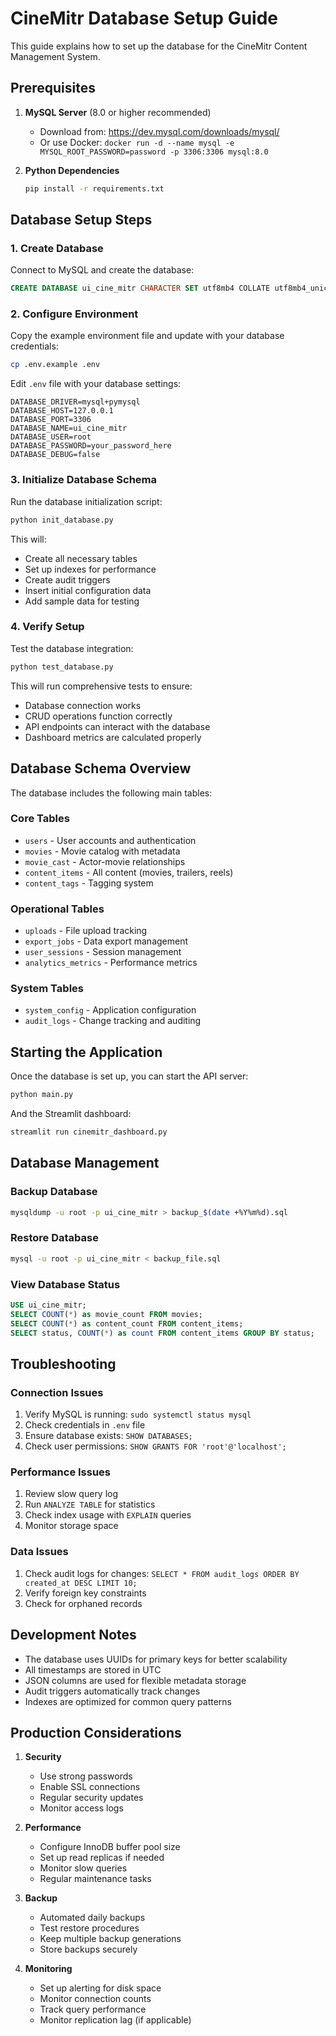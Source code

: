 # CineMitr Database Setup Guide

This guide explains how to set up the database for the CineMitr Content Management System.

## Prerequisites

1. **MySQL Server** (8.0 or higher recommended)
   - Download from: https://dev.mysql.com/downloads/mysql/
   - Or use Docker: `docker run -d --name mysql -e MYSQL_ROOT_PASSWORD=password -p 3306:3306 mysql:8.0`

2. **Python Dependencies**
   ```bash
   pip install -r requirements.txt
   ```

## Database Setup Steps

### 1. Create Database

Connect to MySQL and create the database:

```sql
CREATE DATABASE ui_cine_mitr CHARACTER SET utf8mb4 COLLATE utf8mb4_unicode_ci;
```

### 2. Configure Environment

Copy the example environment file and update with your database credentials:

```bash
cp .env.example .env
```

Edit `.env` file with your database settings:

```env
DATABASE_DRIVER=mysql+pymysql
DATABASE_HOST=127.0.0.1
DATABASE_PORT=3306
DATABASE_NAME=ui_cine_mitr
DATABASE_USER=root
DATABASE_PASSWORD=your_password_here
DATABASE_DEBUG=false
```

### 3. Initialize Database Schema

Run the database initialization script:

```bash
python init_database.py
```

This will:
- Create all necessary tables
- Set up indexes for performance
- Create audit triggers
- Insert initial configuration data
- Add sample data for testing

### 4. Verify Setup

Test the database integration:

```bash
python test_database.py
```

This will run comprehensive tests to ensure:
- Database connection works
- CRUD operations function correctly
- API endpoints can interact with the database
- Dashboard metrics are calculated properly

## Database Schema Overview

The database includes the following main tables:

### Core Tables
- `users` - User accounts and authentication
- `movies` - Movie catalog with metadata
- `movie_cast` - Actor-movie relationships
- `content_items` - All content (movies, trailers, reels)
- `content_tags` - Tagging system

### Operational Tables
- `uploads` - File upload tracking
- `export_jobs` - Data export management
- `user_sessions` - Session management
- `analytics_metrics` - Performance metrics

### System Tables
- `system_config` - Application configuration
- `audit_logs` - Change tracking and auditing

## Starting the Application

Once the database is set up, you can start the API server:

```bash
python main.py
```

And the Streamlit dashboard:

```bash
streamlit run cinemitr_dashboard.py
```

## Database Management

### Backup Database
```bash
mysqldump -u root -p ui_cine_mitr > backup_$(date +%Y%m%d).sql
```

### Restore Database
```bash
mysql -u root -p ui_cine_mitr < backup_file.sql
```

### View Database Status
```sql
USE ui_cine_mitr;
SELECT COUNT(*) as movie_count FROM movies;
SELECT COUNT(*) as content_count FROM content_items;
SELECT status, COUNT(*) as count FROM content_items GROUP BY status;
```

## Troubleshooting

### Connection Issues
1. Verify MySQL is running: `sudo systemctl status mysql`
2. Check credentials in `.env` file
3. Ensure database exists: `SHOW DATABASES;`
4. Check user permissions: `SHOW GRANTS FOR 'root'@'localhost';`

### Performance Issues
1. Review slow query log
2. Run `ANALYZE TABLE` for statistics
3. Check index usage with `EXPLAIN` queries
4. Monitor storage space

### Data Issues
1. Check audit logs for changes: `SELECT * FROM audit_logs ORDER BY created_at DESC LIMIT 10;`
2. Verify foreign key constraints
3. Check for orphaned records

## Development Notes

- The database uses UUIDs for primary keys for better scalability
- All timestamps are stored in UTC
- JSON columns are used for flexible metadata storage
- Audit triggers automatically track changes
- Indexes are optimized for common query patterns

## Production Considerations

1. **Security**
   - Use strong passwords
   - Enable SSL connections
   - Regular security updates
   - Monitor access logs

2. **Performance**
   - Configure InnoDB buffer pool size
   - Set up read replicas if needed
   - Monitor slow queries
   - Regular maintenance tasks

3. **Backup**
   - Automated daily backups
   - Test restore procedures
   - Keep multiple backup generations
   - Store backups securely

4. **Monitoring**
   - Set up alerting for disk space
   - Monitor connection counts
   - Track query performance
   - Monitor replication lag (if applicable)